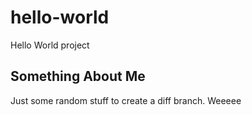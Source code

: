 # hello-world
Hello World project 

## Something About Me
Just some random stuff to create a diff branch. Weeeee
